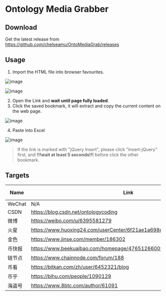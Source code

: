 # Ontology Media Grabber

## Download

Get the latest release from 
https://github.com/chelseamu/OntoMediaGrab/releases

## Usage

1. Import the HTML file into browser favourites.

![image](https://ediwangdemostorage.blob.core.windows.net/share/chrome-import-bookmark.png)

![image](https://ediwangdemostorage.blob.core.windows.net/share/chrome-import-bookmark-2.png)

2. Open the Link and **wait until page fully loaded**.
3. Click the saved bookmark, it will extract and copy the current content on the web page.

![image](https://ediwangdemostorage.blob.core.windows.net/share/csdn-copy.png)

4. Paste into Excel

![image](https://ediwangdemostorage.blob.core.windows.net/share/excel-paste.png)

> If the link is marked with "jQuery Insert", please click "Insert-jQuery" first, and **!!!wait at least 5 seconds!!!** before click the other bookmark.

## Targets

Name | Link | Script | jQuery Insert | Update
--- | --- | --- | --- | ---
WeChat | N/A | WeChat.js | No | 2019.11
CSDN | https://blog.csdn.net/ontologycoding | CSDN.js | No | 2019.11
微博 | https://weibo.com/u/6395581279 | N/A | N/A | N/A
火星 | https://www.huoxing24.com/userCenter/6f21ae1a698e4d0d988297267ee58312 | huoxing.js | No | 2019.11
金色 | https://www.jinse.com/member/186302 | jinse.js | Yes | 2019.11
币快报 | https://www.beekuaibao.com/homepage/476512660095344640 | beekuaibao.js | Yes | 2019.11
链节点 | https://www.chainnode.com/forum/188 | chinanode.js | Yes | 2019.11
币看 | https://bitkan.com/zh/user/6452321/blog | bitkan.js | No | 2019.11
币乎 | https://bihu.com/people/1090129 | bihu.js | Yes | 2019.11
海盗号 | https://www.8btc.com/author/61091 | 8btc.js | Yes | 2019.11